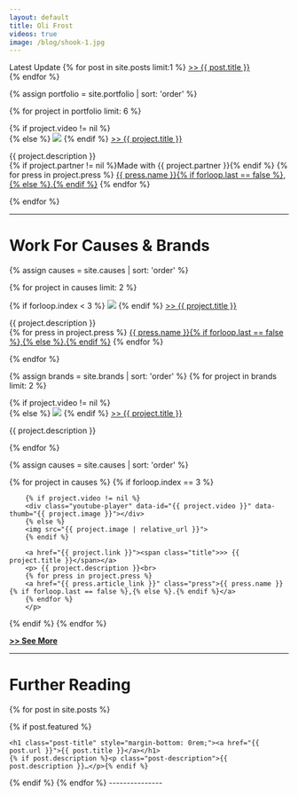 ```yaml
---
layout: default
title: Oli Frost
videos: true
image: /blog/shook-1.jpg
---
```

<span><semibold>Latest Update</semibold> {% for post in site.posts limit:1 %}
<a href="{{ post.url }}">>> {{ post.title }} </a><br>{% endfor %}</span>

<div class="posts">

{% assign portfolio = site.portfolio | sort: 'order' %}

  {% for project in portfolio limit: 6 %}
        <div class="project-section">
        {% if project.video != nil %}
        <div class="youtube-player" data-id="{{ project.video }}" data-thumb="{{ project.image }}"></div>
        {% else %}
        <img src="{{ project.image | relative_url }}">
        {% endif %}
        <a href="{{ project.link }}"><span class="title">>> {{ project.title }}</span></a>
        <p> {{ project.description }}<br>
        {% if project.partner != nil %}<span class="partner">Made with {{ project.partner }}</span>{% endif %}
        {% for press in project.press %}
        <a href="{{ press.article_link }}" class="press">{{ press.name }}{% if forloop.last == false %},{% else %}.{% endif %}</a>
        {% endfor %}
        </p>

  </div>
  {% endfor %}
</div>

---

# Work For Causes & Brands
<p></p>

{% assign causes = site.causes | sort: 'order' %}

  {% for project in causes limit: 2 %}
  <div class="project-section">
        {% if forloop.index < 3 %}
        <img src="{{ project.image | relative_url }}">
        {% endif %}
        <a href="{{ project.link }}"><span class="title">>> {{ project.title }}</span></a>
        <p> {{ project.description }}<br>
        {% for press in project.press %}
        <a href="{{ press.article_link }}" class="press">{{ press.name }}{% if forloop.last == false %},{% else %}.{% endif %}</a>
        {% endfor %}
        </p>

  </div>
  {% endfor %}


{% assign brands = site.brands | sort: 'order' %}
{% for project in brands limit: 2 %}
<div class="project-section">
          {% if project.video != nil %}
          <div class="youtube-player" data-id="{{ project.video }}" data-thumb="{{ project.image }}"></div>
          {% else %}
          <img src="{{ project.image | relative_url }}">
          {% endif %}
          <a href="{{ project.link }}"><span class="title">>> {{ project.title }}</span></a>
          <p> {{ project.description }}<br>
          </p>
    </div>
{% endfor %}

{% assign causes = site.causes | sort: 'order' %}

  {% for project in causes %}
  {% if forloop.index == 3 %}
  <div class="project-section">

        {% if project.video != nil %}
        <div class="youtube-player" data-id="{{ project.video }}" data-thumb="{{ project.image }}"></div>
        {% else %}
        <img src="{{ project.image | relative_url }}">
        {% endif %}

        <a href="{{ project.link }}"><span class="title">>> {{ project.title }}</span></a>
        <p> {{ project.description }}<br>
        {% for press in project.press %}
        <a href="{{ press.article_link }}" class="press">{{ press.name }}{% if forloop.last == false %},{% else %}.{% endif %}</a>
        {% endfor %}
        </p>

  </div>
{% endif %}  
{% endfor %}

**[>> See More](/work)**

---

# Further Reading
{% for post in site.posts %}

{% if post.featured %}
  <div class="post">


    <h1 class="post-title" style="margin-bottom: 0rem;"><a href="{{ post.url }}">{{ post.title }}</a></h1>
    {% if post.description %}<p class="post-description">{{ post.description }}…</p>{% endif %}

  </div>
  {% endif %}
{% endfor %}
---------------

